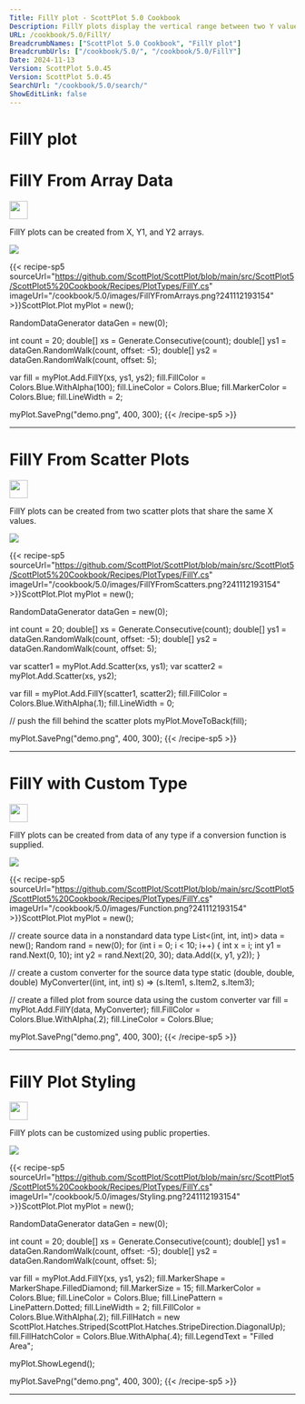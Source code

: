 ```yaml
---
Title: FillY plot - ScottPlot 5.0 Cookbook
Description: FillY plots display the vertical range between two Y values at defined X positions
URL: /cookbook/5.0/FillY/
BreadcrumbNames: ["ScottPlot 5.0 Cookbook", "FillY plot"]
BreadcrumbUrls: ["/cookbook/5.0/", "/cookbook/5.0/FillY"]
Date: 2024-11-13
Version: ScottPlot 5.0.45
Version: ScottPlot 5.0.45
SearchUrl: "/cookbook/5.0/search/"
ShowEditLink: false
---
```


<h1>FillY plot</h1>


<div class='d-flex align-items-center mt-5'>
<h1 class='me-2 text-dark my-0 border-0'>FillY From Array Data</h1>
<a href='/cookbook/5.0/FillY/FillYFromArrays' target='_blank'>
<img src='/images/icons/new-window.svg' style='height: 2rem;' class='new-window-icon'>
</a>
</div>

FillY plots can be created from X, Y1, and Y2 arrays.

[![](/cookbook/5.0/images/FillYFromArrays.png?241112193154)](/cookbook/5.0/images/FillYFromArrays.png?241112193154)

{{< recipe-sp5 sourceUrl="https://github.com/ScottPlot/ScottPlot/blob/main/src/ScottPlot5/ScottPlot5%20Cookbook/Recipes/PlotTypes/FillY.cs" imageUrl="/cookbook/5.0/images/FillYFromArrays.png?241112193154" >}}ScottPlot.Plot myPlot = new();

RandomDataGenerator dataGen = new(0);

int count = 20;
double[] xs = Generate.Consecutive(count);
double[] ys1 = dataGen.RandomWalk(count, offset: -5);
double[] ys2 = dataGen.RandomWalk(count, offset: 5);

var fill = myPlot.Add.FillY(xs, ys1, ys2);
fill.FillColor = Colors.Blue.WithAlpha(100);
fill.LineColor = Colors.Blue;
fill.MarkerColor = Colors.Blue;
fill.LineWidth = 2;

myPlot.SavePng("demo.png", 400, 300);
{{< /recipe-sp5 >}}

<hr class='my-5 invisible'>



<div class='d-flex align-items-center mt-5'>
<h1 class='me-2 text-dark my-0 border-0'>FillY From Scatter Plots</h1>
<a href='/cookbook/5.0/FillY/FillYFromScatters' target='_blank'>
<img src='/images/icons/new-window.svg' style='height: 2rem;' class='new-window-icon'>
</a>
</div>

FillY plots can be created from two scatter plots that share the same X values.

[![](/cookbook/5.0/images/FillYFromScatters.png?241112193154)](/cookbook/5.0/images/FillYFromScatters.png?241112193154)

{{< recipe-sp5 sourceUrl="https://github.com/ScottPlot/ScottPlot/blob/main/src/ScottPlot5/ScottPlot5%20Cookbook/Recipes/PlotTypes/FillY.cs" imageUrl="/cookbook/5.0/images/FillYFromScatters.png?241112193154" >}}ScottPlot.Plot myPlot = new();

RandomDataGenerator dataGen = new(0);

int count = 20;
double[] xs = Generate.Consecutive(count);
double[] ys1 = dataGen.RandomWalk(count, offset: -5);
double[] ys2 = dataGen.RandomWalk(count, offset: 5);

var scatter1 = myPlot.Add.Scatter(xs, ys1);
var scatter2 = myPlot.Add.Scatter(xs, ys2);

var fill = myPlot.Add.FillY(scatter1, scatter2);
fill.FillColor = Colors.Blue.WithAlpha(.1);
fill.LineWidth = 0;

// push the fill behind the scatter plots
myPlot.MoveToBack(fill);

myPlot.SavePng("demo.png", 400, 300);
{{< /recipe-sp5 >}}

<hr class='my-5 invisible'>



<div class='d-flex align-items-center mt-5'>
<h1 class='me-2 text-dark my-0 border-0'>FillY with Custom Type</h1>
<a href='/cookbook/5.0/FillY/Function' target='_blank'>
<img src='/images/icons/new-window.svg' style='height: 2rem;' class='new-window-icon'>
</a>
</div>

FillY plots can be created from data of any type if a conversion function is supplied.

[![](/cookbook/5.0/images/Function.png?241112193154)](/cookbook/5.0/images/Function.png?241112193154)

{{< recipe-sp5 sourceUrl="https://github.com/ScottPlot/ScottPlot/blob/main/src/ScottPlot5/ScottPlot5%20Cookbook/Recipes/PlotTypes/FillY.cs" imageUrl="/cookbook/5.0/images/Function.png?241112193154" >}}ScottPlot.Plot myPlot = new();

// create source data in a nonstandard data type
List&lt;(int, int, int)&gt; data = new();
Random rand = new(0);
for (int i = 0; i &lt; 10; i++)
{
    int x = i;
    int y1 = rand.Next(0, 10);
    int y2 = rand.Next(20, 30);
    data.Add((x, y1, y2));
}

// create a custom converter for the source data type
static (double, double, double) MyConverter((int, int, int) s) =&gt; (s.Item1, s.Item2, s.Item3);

// create a filled plot from source data using the custom converter
var fill = myPlot.Add.FillY(data, MyConverter);
fill.FillColor = Colors.Blue.WithAlpha(.2);
fill.LineColor = Colors.Blue;

myPlot.SavePng("demo.png", 400, 300);
{{< /recipe-sp5 >}}

<hr class='my-5 invisible'>



<div class='d-flex align-items-center mt-5'>
<h1 class='me-2 text-dark my-0 border-0'>FillY Plot Styling</h1>
<a href='/cookbook/5.0/FillY/Styling' target='_blank'>
<img src='/images/icons/new-window.svg' style='height: 2rem;' class='new-window-icon'>
</a>
</div>

FillY plots can be customized using public properties.

[![](/cookbook/5.0/images/Styling.png?241112193154)](/cookbook/5.0/images/Styling.png?241112193154)

{{< recipe-sp5 sourceUrl="https://github.com/ScottPlot/ScottPlot/blob/main/src/ScottPlot5/ScottPlot5%20Cookbook/Recipes/PlotTypes/FillY.cs" imageUrl="/cookbook/5.0/images/Styling.png?241112193154" >}}ScottPlot.Plot myPlot = new();

RandomDataGenerator dataGen = new(0);

int count = 20;
double[] xs = Generate.Consecutive(count);
double[] ys1 = dataGen.RandomWalk(count, offset: -5);
double[] ys2 = dataGen.RandomWalk(count, offset: 5);

var fill = myPlot.Add.FillY(xs, ys1, ys2);
fill.MarkerShape = MarkerShape.FilledDiamond;
fill.MarkerSize = 15;
fill.MarkerColor = Colors.Blue;
fill.LineColor = Colors.Blue;
fill.LinePattern = LinePattern.Dotted;
fill.LineWidth = 2;
fill.FillColor = Colors.Blue.WithAlpha(.2);
fill.FillHatch = new ScottPlot.Hatches.Striped(ScottPlot.Hatches.StripeDirection.DiagonalUp);
fill.FillHatchColor = Colors.Blue.WithAlpha(.4);
fill.LegendText = "Filled Area";

myPlot.ShowLegend();

myPlot.SavePng("demo.png", 400, 300);
{{< /recipe-sp5 >}}

<hr class='my-5 invisible'>



